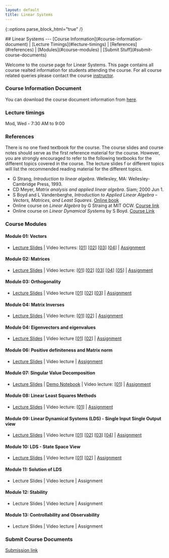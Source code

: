```yaml
---
layout: default
title: Linear Systems
---
```

{::options parse_block_html="true" /}
<div class="well">
## Linear Systems
---
[Course Information](#course-information-document) |
[Lecture Timings](#lecture-timings) |
[References](#references) |
[Modules](#course-modules) |
[Submit Stuff](#submit-course-documents)

Welcome to the course page for Linear Systems. This page contains all course realted information for students attending the course. For all course related queries please contact the course [instructor](mailto:siva82kb.work@gmail.com).


### Course Information Document
You can download the course document information from [here](https://github.com/siva82kb/teaching/raw/master/linear_systems/info/course_info.pdf).


### Lecture timings
Mod, Wed - 7:30 AM to 9:00

### References
There is no one fixed textbook for the course. The course slides and course notes should serve as the first reference material for the course. However, you are strongly encouraged to refer to the following textbooks for the different topics covered in the course. The lecture slides f    or different topics will list the recommended reading material for the different topics.

- G Strang, _Introduction to linear algebra_. Wellesley, MA: Wellesley-Cambridge Press, 1993.
- CD Meyer, _Matrix analysis and applied linear algebra_. Siam; 2000 Jun 1.
- S Boyd and L Vandenberghe, _Introduction to Applied Linear Algebra – Vectors, Matrices, and Least Squares_. [Online book](https://web.stanford.edu/~boyd/vmls/)
- Online course on _Linear Algebra_ by G Straing at MIT OCW. [Course link](https://goo.gl/VUy64k)
- Online course on _Linear Dynamical Systems_ by S Boyd. [Course Link](https://see.stanford.edu/Course/EE263)


### Course Modules
#### Module 01: Vectors
- [Lecture Slides](https://github.com/siva82kb/teaching/raw/master/linear_systems/lectures/01-vectors/vectors.pdf) |
Video lectures: 
[[01](https://youtu.be/ju2OOo9SSDw)]
[[02](https://youtu.be/JmVBRKQi4ns)] 
[[03](https://youtu.be/eSHx-JXb4KI)]
[[04](https://youtu.be/AgFGFZnTt4k)] |
[Assignment](https://github.com/siva82kb/teaching/raw/master/linear_systems/assignment/01-vectors/vectors.pdf)

#### Module 02: Matrices
- [Lecture Slides](https://github.com/siva82kb/teaching/raw/master/linear_systems/lectures/02-matrices/matrices.pdf) |
Video lecture:
[[01](https://youtu.be/AgFGFZnTt4k?t=1171)]
[[02](https://youtu.be/69nFHl5QKrs)] 
[[03](https://youtu.be/RWPG61KHk7Y)] 
[[04](https://youtu.be/0ufBomd6u5U)]
[[05](https://youtu.be/558MKybdmAw)] |
[Assignment](https://github.com/siva82kb/teaching/raw/master/linear_systems/assignment/02-matrix/matrix.pdf)

#### Module 03: Orthogonality
- [Lecture Slides](https://github.com/siva82kb/teaching/raw/master/linear_systems/lectures/03-orthogonality/orthogonality.pdf) |
Video lecture [[01](https://youtu.be/qhbJ28q2A7Y)] [[02](https://youtu.be/DAPaZsaP5bU)] [[03](https://youtu.be/6kmNtAi27ok)] |
[Assignment](https://github.com/siva82kb/teaching/raw/master/linear_systems/assignment/03-orthogonality/orthogonality.pdf)

#### Module 04: Matrix Inverses
- [Lecture Slides](https://github.com/siva82kb/teaching/raw/master/linear_systems/lectures/04-matrixinverses/matrixinverses.pdf) |
Video lecture: [[01](https://youtu.be/6kmNtAi27ok?t=2529)] [[02](https://youtu.be/kLtMGVBawzk)] |
[Assignment](https://github.com/siva82kb/teaching/raw/master/linear_systems/assignment/04-matrixinv/matrixinv.pdf)

#### Module 04: Eigenvectors and eigenvalues
- [Lecture Slides](https://github.com/siva82kb/teaching/raw/master/linear_systems/lectures/05-eigenvalvec/eigenvalvec.pdf) |
Video lecture [[01](https://youtu.be/fYnADSsktbo)]
[[02](https://youtu.be/28jMUbvhXTw)] |
[Assignment](https://github.com/siva82kb/teaching/raw/master/linear_systems/assignment/05-eigenvalvec/eigenvalvec.pdf)

#### Module 06: Positive definiteness and Matrix norm
- [Lecture Slides](https://github.com/siva82kb/teaching/raw/master/linear_systems/lectures/06-pdmatnorm/pdmatnorm.pdf) |
Video lecture |
[Assignment](https://github.com/siva82kb/teaching/raw/master/linear_systems/assignment/06-pdm-matnorm/pdm-matnorm.pdf)

#### Module 07: Singular Value Decomposition
- [Lecture Slides](https://github.com/siva82kb/teaching/raw/master/linear_systems/lectures/07-svd/svd.pdf) |
[Demo Notebook](https://colab.research.google.com/drive/1vnmHJLa5e3MwrhBWCohi2sYG3nlRrBl2?usp=sharing) |
Video lecture: [[01](https://youtu.be/oBQ729ppi4w)] |
[Assignment](https://colab.research.google.com/drive/1UVbyOq2ivoY6f5uz3Kvkn5ZMBcropqTx?usp=sharing)  

#### Module 08: Linear Least Squares Methods
- [Lecture Slides](https://github.com/siva82kb/teaching/raw/master/linear_systems/lectures/08-leastsquares/leastsq.pdf) |
Video lecture: [[01](https://youtu.be/lU283tU16LU)] |
[Assignment](https://github.com/siva82kb/teaching/raw/master/linear_systems/assignment/08-leastsquares/lesatsqaures.pdf)

#### Module 09: Linear Dynamical Systems (LDS) - Single Input Single Output view
- [Lecture Slides](https://github.com/siva82kb/teaching/raw/master/linear_systems/lectures/09-lds-siso/ldssiso.pdf) |
Video lecture [[01](https://youtu.be/XfQwSap_TIw)] [[02](https://youtu.be/TcrwqVSicew)] [[03](https://youtu.be/tll1u7uSI8s)] [[04](https://youtu.be/4a4Rfz3oNRU)] |
[Assignment](https://github.com/siva82kb/teaching/raw/master/linear_systems/assignment/09-siso/siso.pdf)

#### Module 10: LDS - State Space View
- [Lecture Slides](https://github.com/siva82kb/teaching/raw/master/linear_systems/lectures/10-ldsss/ldsss.pdf) |
Video lecture [[01](https://youtu.be/kSsT6amz3aY)] [[02](https://youtu.be/U6mRqmaTUU0)] |
[Assignment](https://github.com/siva82kb/teaching/raw/master/linear_systems/assignment/10-statespaceview/statespace.pdf)

#### Module 11: Solution of LDS
- Lecture Slides |
Video lecture |
Assignment

#### Module 12: Stability
- Lecture Slides |
Video lecture |
Assignment

#### Module 13: Controllability and Observability
- Lecture Slides |
Video lecture |
Assignment

<!-- #### Modu**le 14: State Feedback Control
- Lecture Slides |
Video lecture |
Assignment

#### Module 15: Linear Observers
- Lecture Slides |
Video lecture |
Assignment

#### Module 16: Optimization -  A very brief introduction
- Lecture Slides |
Video lecture |
Assignment

#### Module 17: System modelling - Bond graph approach
- Lecture Slides |
Video lecture |
Assignme**nt -->

### Submit Course Documents
[Submission link](https://forms.gle/fnqPjoVQmx1jfSfg9)

<!-- ### Course Notes
The [course notes]({{site.baseurl}}/teaching/ls/lsnotes.pdf) contains some of the topics covered (and not covered) in the lectures. I am still in the process of preparing this document and hope to have at least a first draft completed soon. Please visit the page regularly to have the most up-to-date version. -->

<!-- ### Homework Assignments
The [assigment document]({{site.baseurl}}/teaching/ls/assignment.pdf) contains all the problems you will need to workout as part of your homework. You will be informed in class regularly about the sections to solve and submit as your homework assignment. The document will be regularly updated and revised, you are encouraged to make sure you have the most up-to-date document when working on your assigments. You can download data for programming assingments for the different assignments from the link given below:
- [SVD and Least Squares Methods]({{site.baseurl}}/teaching/ls/data/ls.zip) -->

</div>
 